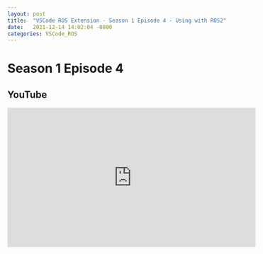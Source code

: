 ```yaml
---
layout: post
title:  "VSCode ROS Extension - Season 1 Episode 4 - Using with ROS2"
date:   2021-12-14 14:02:04 -0800
categories: VSCode_ROS
---
```


# Season 1 Episode 4
## YouTube
<iframe width="560" height="315" src="https://www.youtube.com/embed/k2TLdXHjVsU" title="YouTube video player" frameborder="0" allow="accelerometer; autoplay; clipboard-write; encrypted-media; gyroscope; picture-in-picture" allowfullscreen></iframe>